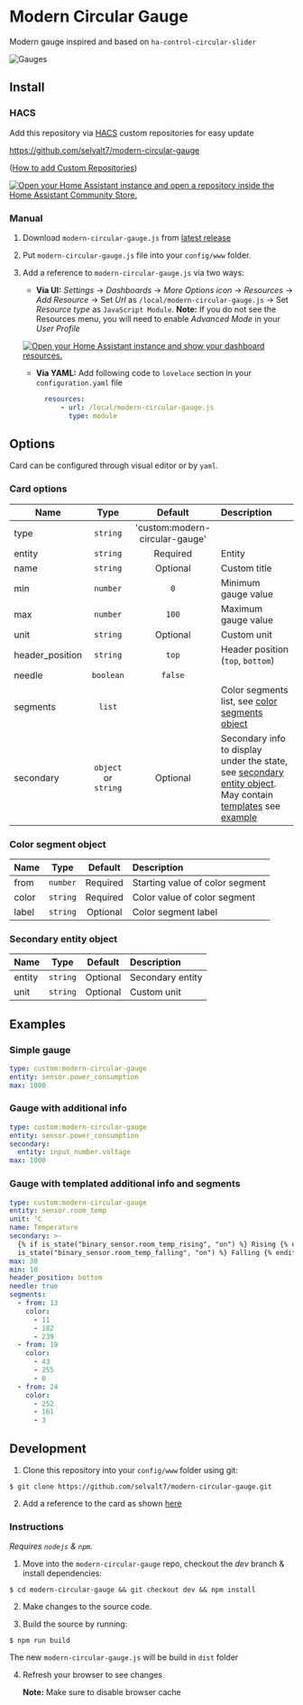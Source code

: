 # Modern Circular Gauge

Modern gauge inspired and based on `ha-control-circular-slider`

![Gauges](https://github.com/user-attachments/assets/a1a07268-a94c-4f12-9d73-0aba3d2b79c7)


## Install

### HACS

Add this repository via [HACS](https://hacs.xyz/) custom repositories for easy update

https://github.com/selvalt7/modern-circular-gauge

([How to add Custom Repositories](https://hacs.xyz/docs/faq/custom_repositories/))

[![Open your Home Assistant instance and open a repository inside the Home Assistant Community Store.](https://my.home-assistant.io/badges/hacs_repository.svg)](https://my.home-assistant.io/redirect/hacs_repository/?owner=selvalt7&repository=modern-circular-gauge&category=plugin)

### Manual

1. Download `modern-circular-gauge.js` from [latest release](https://github.com/selvalt7/modern-circular-gauge/releases/latest)
2. Put `modern-circular-gauge.js` file into your `config/www` folder.
3. Add a reference to `modern-circular-gauge.js` via two ways:
    - **Via UI:** _Settings_ → _Dashboards_ → _More Options icon_ → _Resources_ → _Add Resource_ → Set _Url_ as `/local/modern-circular-gauge.js` → Set _Resource type_ as `JavaScript Module`.
      **Note:** If you do not see the Resources menu, you will need to enable _Advanced Mode_ in your _User Profile_

     [![Open your Home Assistant instance and show your dashboard resources.](https://my.home-assistant.io/badges/lovelace_resources.svg)](https://my.home-assistant.io/redirect/lovelace_resources/)

    - **Via YAML:** Add following code to `lovelace` section in your `configuration.yaml` file
      ```yaml
        resources:
            - url: /local/modern-circular-gauge.js
              type: module
      ```

## Options

Card can be configured through visual editor or by `yaml`.

### Card options

| Name | Type | Default | Description |
|------|:----:|:-------:|:------------|
| type | `string` | 'custom:modern-circular-gauge' |
| entity | `string` | Required | Entity
| name | `string` | Optional | Custom title
| min | `number` | `0` | Minimum gauge value
| max | `number` | `100` | Maximum gauge value
| unit | `string` | Optional | Custom unit
| header_position | `string` | `top` | Header position (`top`, `bottom`)
| needle | `boolean` | `false` | 
| segments | `list` | | Color segments list, see [color segments object](#color-segment-object)
| secondary | `object` or `string` | Optional | Secondary info to display under the state, see [secondary entity object](#secondary-entity-object). May contain [templates](https://www.home-assistant.io/docs/configuration/templating/) see [example](#gauge-with-templated-additional-info-and-segments)

### Color segment object
| Name | Type | Default | Description |
|------|:----:|:-------:|:------------|
| from | `number` | Required | Starting value of color segment
| color | `string` | Required | Color value of color segment
| label | `string` | Optional | Color segment label

### Secondary entity object
| Name | Type | Default | Description |
|------|:----:|:-------:|:------------|
| entity | `string` | Optional | Secondary entity
| unit | `string` | Optional | Custom unit

## Examples

### Simple gauge

```yaml
type: custom:modern-circular-gauge
entity: sensor.power_consumption
max: 1000
```

### Gauge with additional info

```yaml
type: custom:modern-circular-gauge
entity: sensor.power_consumption
secondary:
  entity: input_number.voltage
max: 1000
```

### Gauge with templated additional info and segments

```yaml
type: custom:modern-circular-gauge
entity: sensor.room_temp
unit: °C
name: Temperature
secondary: >-
  {% if is_state("binary_sensor.room_temp_rising", "on") %} Rising {% elif
  is_state("binary_sensor.room_temp_falling", "on") %} Falling {% endif %}
max: 30
min: 10
header_position: bottom
needle: true
segments:
  - from: 13
    color:
      - 11
      - 182
      - 239
  - from: 19
    color:
      - 43
      - 255
      - 0
  - from: 24
    color:
      - 252
      - 161
      - 3
```

## Development

1. Clone this repository into your `config/www` folder using git:
```
$ git clone https://github.com/selvalt7/modern-circular-gauge.git
```
2. Add a reference to the card as shown [here](#manual)


### Instructions

*Requires `nodejs` & `npm`.*

1. Move into the `modern-circular-gauge` repo, checkout the *dev* branch & install dependencies:
```console
$ cd modern-circular-gauge && git checkout dev && npm install
```

2. Make changes to the source code.

3. Build the source by running:
```console
$ npm run build
```
The new `modern-circular-gauge.js` will be build in `dist` folder

4. Refresh your browser to see changes
   
   **Note:** Make sure to disable browser cache
